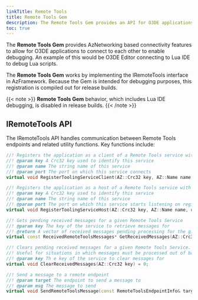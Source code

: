 ```yaml
---
linkTitle: Remote Tools
title: Remote Tools Gem
description: The Remote Tools Gem provides an API for O3DE applications to connect to each other for debugging purposes.
toc: true
---
```


The **Remote Tools Gem** provides AzNetworking based connectivity features to allow for O3DE applications to connect to each other to enable debugging. An example of this would be O3DE Editor connecting to Lua IDE to debug Lua scripts.

The **Remote Tools Gem** works by implementing the IRemoteTools interface in AzFramework. Because the Gem is intended for debugging purposes, this registration is compiled out for release builds.

{{< note >}}
**Remote Tools Gem** behavior, which includes Lua IDE debugging, is disabled in release builds.
{{< /note >}}

## IRemoteTools API

The IRemoteTools API handles communication between Remote Tools endpoints and related utility functions. Key functions include:

```cpp
//! Registers the application as a client of a Remote Tools service with a pre-defined key, name and target port
//! @param key A Crc32 key used to identify this service
//! @param name The string name of this service
//! @param port The port on which this service connects
virtual void RegisterToolingServiceClient(AZ::Crc32 key, AZ::Name name, uint16_t port) = 0;
```

```cpp
//! Registers the application as a host of a Remote Tools service with a pre-defined key, name and target port
//! @param key A Crc32 key used to identify this service
//! @param name The string name of this service
//! @param port The port on which this service starts listening on registration
virtual void RegisterToolingServiceHost(AZ::Crc32 key, AZ::Name name, uint16_t port) = 0;
```

```cpp
//! Gets pending received messages for a given Remote Tools Service
//! @param key The key of the service to retrieve messages for
//! @return A vector of received messages pending processing for the given service
virtual const ReceivedRemoteToolsMessages* GetReceivedMessages(AZ::Crc32 key) const = 0;
```

```cpp
//! Clears pending received messages for a given Remote Tools Service.
//! Useful for situations in which messages must be processed out of band.
//! @param key Th e key of the service to clear messages for
virtual void ClearReceivedMessages(AZ::Crc32 key) = 0;
```

```cpp
//! Send a message to a remote endpoint
//! @param target The endpoint to send a message to
//! @param msg The message to send
virtual void SendRemoteToolsMessage(const RemoteToolsEndpointInfo& target, const RemoteToolsMessage& msg) = 0;
```